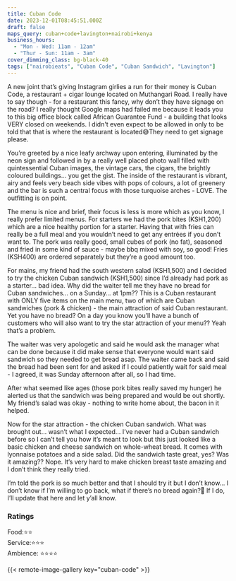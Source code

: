 ```yaml
---
title: Cuban Code
date: 2023-12-01T08:45:51.000Z
draft: false
maps_query: cuban+code+lavington+nairobi+kenya
business_hours:
  - "Mon - Wed: 11am - 12am"
  - "Thur - Sun: 11am - 3am"
cover_dimming_class: bg-black-40
tags: ["nairobieats", "Cuban Code", "Cuban Sandwich", "Lavington"]
---
```


A new joint that’s giving Instagram girlies a run for their money is Cuban Code, a restaurant + cigar lounge located on Muthangari Road. I really have to say though - for a restaurant this fancy, why don’t they have signage on the road? I really thought Google maps had failed me because it leads you to this big office block called African Guarantee Fund - a building that looks VERY closed on weekends. I didn't even expect to be allowed in only to be told that that is where the restaurant is located😅They need to get signage please.

You’re greeted by a nice leafy archway upon entering, illuminated by the neon sign and followed in by a really well placed photo wall filled with quintessential Cuban images, the vintage cars, the cigars, the brightly coloured buildings… you get the gist. The inside of the restaurant is vibrant, airy and feels very beach side vibes with pops of colours, a lot of greenery and the bar is such a central focus with those turquoise arches - LOVE. The outfitting is on point.

The menu is nice and brief, their focus is less is more which as you know, I really prefer limited menus. For starters we had the pork bites (KSH1,200) which are a nice healthy portion for a starter. Having that with fries can really be a full meal and you wouldn’t need to get any entrées if you don’t want to. The pork was really good, small cubes of pork (no fat), seasoned and fried in some kind of sauce - maybe bbq mixed with soy, so good! Fries (KSH400) are ordered separately but they’re a good amount too.

For mains, my friend had the south western salad (KSH1,500) and I decided to try the chicken Cuban sandwich (KSH1,500) since I’d already had pork as a starter… bad idea. Why did the waiter tell me they have no bread for Cuban sandwiches… on a Sunday… at 1pm?? This is a Cuban restaurant with ONLY five items on the main menu, two of which are Cuban sandwiches (pork & chicken) - the main attraction of said Cuban restaurant. Yet you have no bread? On a day you know you’ll have a bunch of customers who will also want to try the star attraction of your menu?? Yeah that’s a problem.

The waiter was very apologetic and said he would ask the manager what can be done because it did make sense that everyone would want said sandwich so they needed to get bread asap. The waiter came back and said the bread had been sent for and asked if I could patiently wait for said meal - I agreed, it was Sunday afternoon after all, so I had time.

After what seemed like ages (those pork bites really saved my hunger) he alerted us that the sandwich was being prepared and would be out shortly. My friend’s salad was okay - nothing to write home about, the bacon in it helped.

Now for the star attraction - the chicken Cuban sandwich. What was brought out… wasn’t what I expected… I’ve never had a Cuban sandwich before so I can’t tell you how it’s meant to look but this just looked like a basic chicken and cheese sandwich on whole-wheat bread. It comes with lyonnaise potatoes and a side salad. Did the sandwich taste great, yes? Was it amazing?? Nope. It’s very hard to make chicken breast taste amazing and I don’t think they really tried.

I’m told the pork is so much better and that I should try it but I don’t know… I don’t know if I’m willing to go back, what if there’s no bread again?🙈 If I do, I’ll update that here and let y’all know.

### Ratings

Food:⭐️⭐️<br>
Service:⭐️⭐️⭐️<br>
Ambience: ⭐️⭐️⭐️⭐️<br>

{{< remote-image-gallery key="cuban-code" >}}
